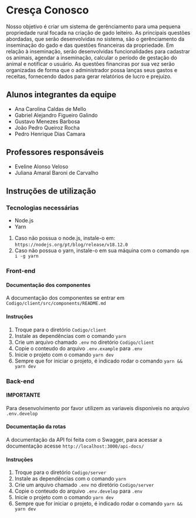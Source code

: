 # Cresça Conosco
Nosso objetivo é criar um sistema de gerênciamento para uma pequena propriedade rural focada na criação de gado leiteiro.
As principais questões abordadas, que serão desenvolvidas no sistema, são o gerênciamento da inseminação do gado e das questões financeiras da propriedade.
Em relação à inseminação, serão desenvolvidas funcionalidades para cadastrar os animais, agendar a inseminação, calcular o período de gestação do animal e notificar o usuário.
As questões financiras por sua vez serão organizadas de forma que o administrador possa lanças seus gastos e receitas, fornecendo dados para gerar relatórios de lucro e prejuízo.

## Alunos integrantes da equipe

* Ana Carolina Caldas de Mello
* Gabriel Alejandro Figueiro Galindo
* Gustavo Menezes Barbosa
* João Pedro Queiroz Rocha
* Pedro Henrique Dias Camara

## Professores responsáveis

* Eveline Alonso Veloso
* Juliana Amaral Baroni de Carvalho

## Instruções de utilização

### Tecnologias necessárias

-   Node.js
-   Yarn

1. Caso não possua o node.js, instale-o em: `https://nodejs.org/pt/blog/release/v18.12.0`
2. Caso não possua o yarn, instale-o em sua máquina com o comando `npm i -g yarn`

### Front-end

#### Documentação dos componentes

A documentação dos componentes se entrar em `Codigo/client/src/components/README.md`

#### Instruções

1. Troque para o diretório `Codigo/client`
2. Instale as dependências com o comando `yarn`
3. Crie um arquivo chamado `.env` no diretório `Codigo/client`
4. Copie o conteudo do arquivo `.env.example` para `.env`
5. Inicie o projeto com o comando `yarn dev`
6. Sempre que for iniciar o projeto, é indicado rodar o comando `yarn && yarn dev`

### Back-end

#### IMPORTANTE

Para desenvolvimento por favor utilizem as variaveis disponiveis no arquivo `.env.develop`

#### Documentação da rotas

A documentação da API foi feita com o Swagger, para acessar a documentação acesse `http://localhost:3000/api-docs/`

#### Instruções

1. Troque para o diretório `Codigo/server`
2. Instale as dependências com o comando `yarn`
3. Crie um arquivo chamado `.env` no diretório `Codigo/server`
4. Copie o conteudo do arquivo `.env.develop` para `.env`
5. Inicie o projeto com o comando `yarn dev`
6. Sempre que for iniciar o projeto, é indicado rodar o comando `yarn && yarn dev`
